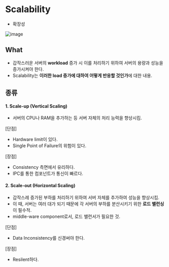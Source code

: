 

# Scalability  
  * 확장성  
  
  ![image](https://user-images.githubusercontent.com/62331555/78006320-d0d2cd80-7377-11ea-9645-46f60a590a43.png)  

## What  

  * 갑작스러운 서버의 **workload** 증가 시 이를 처리하기 위하여 서버의 용량과 성능을 증가시켜야 한다.  
  * Scalability는 **이러한 load 증가에 대하여 어떻게 반응할 것인가**에 대한 내용.  
  

## 종류  

#### 1. Scale-up (Vertical Scaling)  
  * 서버의 CPU나 RAM을 추가하는 등 서버 자체의 처리 능력을 향상시킴.  

[단점]
  * Hardware limit이 있다.  
  * Single Point of Failure의 위험이 있다.  

[장점]  
  * Consistency 측면에서 유리하다.  
  * IPC를 통한 컴포넌트가 통신이 빠르다.  


#### 2. Scale-out (Horizontal Scaling)  
  * 갑작스레 증가된 부하를 처리하기 위하여 서버 자체를 추가하여 성능을 향상시킴.  
  * 이 때, 서버는 여러 대가 되기 때문에 각 서버의 부하를 분산시키기 위한 **로드 밸런싱**이 필수적.  
  * middle-ware component로서, 로드 밸런서가 필요한 것.  
  

[단점]  
  * Data Inconsistency를 신경써야 한다.  

[장점]  
  * Resilent하다.  
  
  
  
